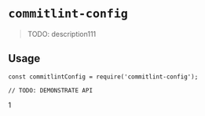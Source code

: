 # `commitlint-config`

> TODO: description111

## Usage

```
const commitlintConfig = require('commitlint-config');

// TODO: DEMONSTRATE API
```
1
